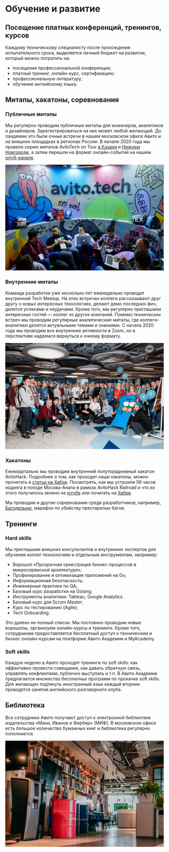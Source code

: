 # Обучение и развитие 

## Посещение платных конференций, тренингов, курсов
Каждому техническому специалисту после прохождения испытательного срока, выделяется личный бюджет на развитие, который можно потратить на:

- посещение профессиональной конференции;
- платный тренинг, онлайн-курс, сертификацию;
- профессиональную литературу;
- обучение английскому языку.

## Митапы, хакатоны, соревнования

### Публичные митапы
Мы регулярно проводим публичные митапы для инженеров, аналитиков и дизайнеров. Зарегистрироваться на них может любой желающий. До пандемии это были очные встречи в нашем московском офисе Авито и на внешних площадках в регионах России. В начале 2020 года мы провели серию митапов AvitoTech on Tour [в Казани](https://habr.com/ru/company/avito/blog/485196/) и [Нижнем Новгороде](https://habr.com/ru/company/avito/blog/490984/), а затем перешли на формат онлайн-событий на нашем [ютуб-канале](https://www.youtube.com/channel/UCO2w0cpl1wxygHjQH6eEfEg). 

![](https://github.com/lapkoa/Images/blob/9580f638b77a21c017ff75da95bae44ba7cd045c/78666324_1400572526786758_5942096118828498944_n.jpeg)

### Внутренние митапы
Команда разработки уже несколько лет еженедельно проводит внутренний Tech Meetup. На этих встречах коллеги рассказывают друг другу о новых интересных технологиях, делают демо последних фич, делятся успехами и неудачами. Кроме того, мы регулярно приглашаем интересных гостей — коллег из других компаний.
Помимо технических встреч мы проводим регулярные аналитические митапы, где коллеги-аналитики делятся актуальными темами и знаниями. С начала 2020 года мы проводим все внутренние активности в Zoom, но в перспективе надеемся вернуться к очному формату. 

![](https://github.com/lapkoa/Images/blob/8f3d525a2697da1c51f1798154bf070777af269c/170.jpg)

### Хакатоны
Ежеквартально мы проводим внутренний полуторадневный хакатон AvitoHack. Подробнее о том, как проходят наши хакатоны, можно прочитать в [статье на Хабре](https://habrahabr.ru/company/avito/blog/342466/). Посмотреть, как мы устроили 56 часов кодинга в поезде Москва-Анапа в рамках AvitoHack Railroad и что из этого получилось можно на [ютубе](https://www.youtube.com/watch?v=RN6Zi0qUtWg) или почитать на [Хабре](https://habr.com/ru/company/avito/blog/475974/).

Мы проводим и другие соревнования среди разработчиков, например, [Багодельню](https://habr.com/company/avito/blog/351736/), марафон по убийству престарелых багов.

## Тренинги

### Hard skills
Мы приглашаем внешних консультантов и внутренних экспертов для обучения коллег технологиям и отдельным инструментам, например:

- Воркшоп «Прозрачная оркестрация бизнес-процессов в микросервисной архитектуре»;
- Профилирование и оптимизация приложений на Go;
- Информационная безопасность;
- Инженерные практики по QA;
- Базовый курс разработки на Golang;
- Инструменты аналитики: Tableau, Google Analytics.
- Базовый курс для Scrum Master;
- Курс по тестированию (Agile);
- Tech Onboarding.

Это далеко не полный список. Мы постоянно проводим новые воркшопы, организуем онлайн-курсы и тренинги. Кроме того, сотрудникам предоставляется бесплатный доступ к техническим и бизнес онлайн-курсам на платформе Авито Академии и MyAcademy.

### Soft skills
Каждую неделю в Авито проходят тренинги по soft skills: как эффективно провести совещание, как давать обратную связь, управлять конфликтами, публично выступать и т.п. В Авито Академии предлагается множество бесплатных программ по прокачке soft skills. Для желающих подтянуть иностранный язык каждый вторник проводятся занятия английского разговорного клуба. 

## Библиотека

Все сотрудники Авито получают доступ к электронной библиотеке издательства «Манн, Иванов и Фербер» (МИФ).
В московском офисе есть большое количество бумажных книг и библиотека регулярно пополняется.

![](https://github.com/lapkoa/Images/blob/64e1bac9b47cea69aa0440fc293529126d4cf8fa/Photo_102.jpg)

